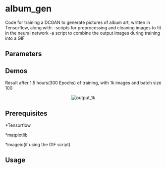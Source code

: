 # album_gen
 
Code for training a DCGAN to generate pictures of album art, written in Tensorflow, along with:
-scripts for preprocessing and cleaning images to fit in the neural network
-a script to combine the output images during training into a GIF

Parameters
----------

Demos
-----


Result after 1.5 hours(300 Epochs) of training, with 1k images and batch size 100
<p align="center">
 <img src="/output_gifs/output_1k.gif" title="output_1k" alt="output_1k">
</p>

Prerequisites
-----
*Tensorflow

*matplotlib

*imageio(if using the GIF script)

Usage
-----

